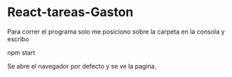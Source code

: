 # React-tareas-Gaston

Para correr el programa solo me posiciono sobre la carpeta en la consola y escribo

npm start

Se abre el navegador por defecto y se ve la pagina.

